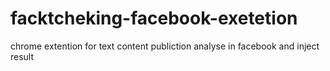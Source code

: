 # facktcheking-facebook-exetetion
chrome extention for text content publiction analyse  in facebook and inject result
